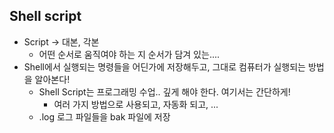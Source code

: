 ## Shell script
- Script -> 대본, 각본
  - 어떤 순서로 움직여야 하는 지 순서가 담겨 있는....
- Shell에서 실행되는 명령들을 어딘가에 저장해두고, 그대로 컴퓨터가 실행되는 방법을 알아본다!
  - Shell Script는 프로그래밍 수업.. 깊게 해야 한다. 여기서는 간단하게!
    - 여러 가지 방법으로 사용되고, 자동화 되고, ...
  - .log 로그 파일들을 bak 파일에 저장